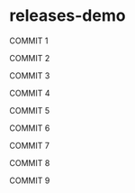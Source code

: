 # releases-demo

COMMIT 1

COMMIT 2

COMMIT 3

COMMIT 4

COMMIT 5

COMMIT 6

COMMIT 7

COMMIT 8

COMMIT 9